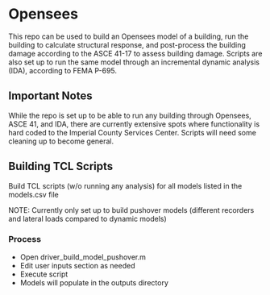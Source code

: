 # Opensees
This repo can be used to build an Opensees model of a building, run the building to calculate structural response, and post-process the building damage according to the ASCE 41-17 to assess building damage. Scripts are also set up to run the same model through an incremental dynamic analysis (IDA), according to FEMA P-695.

## Important Notes
While the repo is set up to be able to run any building through Opensees, ASCE 41, and IDA, there are currently extensive spots where functionality is hard coded to the Imperial County Services Center. Scripts will need some cleaning up to become general.

## Building TCL Scripts
Build TCL scripts (w/o running any analysis) for all models listed in the models.csv file

NOTE: Currently only set up to build pushover models (different recorders and lateral loads compared to dynamic models)

### Process
- Open driver_build_model_pushover.m
- Edit user inputs section as needed
- Execute script
- Models will populate in the outputs directory


